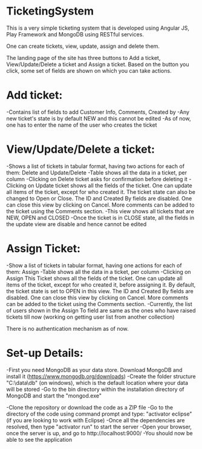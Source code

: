 # TicketingSystem

This is a very simple ticketing system that is developed using Angular JS, Play Framework and MongoDB using RESTful services.

One can create tickets, view, update, assign and delete them.

The landing page of the site has three buttons to Add a ticket, View/Update/Delete a ticket and Assign a ticket. Based on the button you click, some set of fields are shown on which you can take actions.

# Add ticket:
-Contains list of fields to add Customer Info, Comments, Created by
-Any new ticket's state is by default NEW and this cannot be edited
-As of now, one has to enter the name of the user who creates the ticket

# View/Update/Delete a ticket:
-Shows a list of tickets in tabular format, having two actions for each of them: Delete and Update/Delete
-Table shows all the data in a ticket, per column
-Clicking on Delete ticket asks for confirmation before deleting it
-Clicking on Update ticket shows all the fields of the ticket. One can update all items of the ticket, except for who created it. The ticket state can also be changed to Open or Close. The ID and Created By fields are disabled. One can close this view by clicking on Cancel. More comments can be added to the ticket using the Comments section.
-This view shows all tickets that are NEW, OPEN and CLOSED
-Once the ticket is in CLOSE state, all the fields in the update view are disable and hence cannot be edited

# Assign Ticket:
-Show a list of tickets in tabular format, having one actions for each of them: Assign
-Table shows all the data in a ticket, per column
-Clicking on Assign This Ticket shows all the fields of the ticket. One can update all items of the ticket, except for who created it, before assigning it. By default, the ticket state is set to OPEN in this view. The ID and Created By fields are disabled. One can close this view by clicking on Cancel. More comments can be added to the ticket using the Comments section.
-Currently, the list of users shown in the Assign To field are same as the ones who have raised tickets till now (working on getting user list from another collection)

There is no authentication mechanism as of now.

# Set-up Details:
-First you need MongoDB as your data store. Download MongoDB and install it (https://www.mongodb.org/downloads)
-Create the folder structure "C:\data\db" (on windows), which is the default location where your data will be stored
-Go to the bin directory within the installation directory of MongoDB and start the "mongod.exe"

-Clone the repository or download the code as a ZIP file
-Go to the directory of the code using command prompt and type: "activator eclipse" (if you are looking to work with Eclipse)
-Once all the dependencies are resolved, then type "activator run" to start the server
-Open your browser, once the server is up, and go to http://localhost:9000/
-You should now be able to see the application
